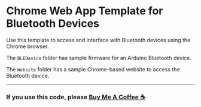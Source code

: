 # Chrome Web App Template for Bluetooth Devices

Use this template to access and interface with Bluetooth devices
using the Chrome browser.

The `BLEDevice` folder has sample firmware for an Arduino Bluetooth device.

The `Website` folder has a sample Chrome-based website to access the Bluetooth device.

---
### If you use this code, please <a href="https://buymeacoffee.com/dstechlabs" target="_blank">Buy Me A Coffee ☕</a>
